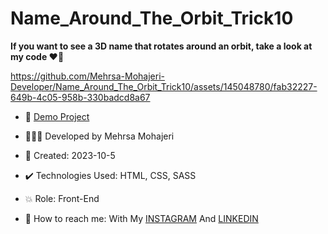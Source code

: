# Name_Around_The_Orbit_Trick10

**If you want to see a 3D name that rotates around an orbit, take a look at my code ♥️🔄**

https://github.com/Mehrsa-Mohajeri-Developer/Name_Around_The_Orbit_Trick10/assets/145048780/fab32227-649b-4c05-958b-330badcd8a67

- 🔗 [Demo Project](https://mehrsa-mohajeri-developer.github.io/Name_Around_The_Orbit_Trick10/)
  
- 👩🏻‍💻 Developed by Mehrsa Mohajeri

- 📆 Created: 2023-10-5

- ✔️ Technologies Used: HTML, CSS, SASS

- 💥 Role: Front-End

- 📲 How to reach me: With My [INSTAGRAM](https://www.instagram.com/mehrsa_mohajeri_developer) And [LINKEDIN](https://www.linkedin.com/in/mehrsa-mohajeri-developer)
